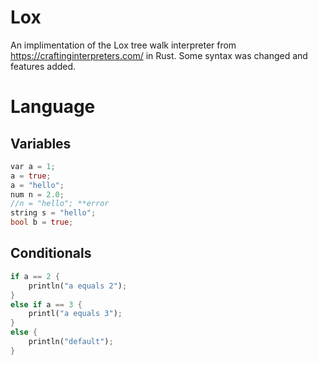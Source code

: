 # Lox

An implimentation of the Lox tree walk interpreter from https://craftinginterpreters.com/ in Rust. Some syntax was changed and features added.

# Language

## Variables
```rust
var a = 1;
a = true;
a = "hello";
num n = 2.0;
//n = "hello"; **error
string s = "hello";
bool b = true;
```
## Conditionals
```rust
if a == 2 {
    println("a equals 2");
}
else if a == 3 {
    printl("a equals 3");
}
else {
    println("default");
}
```